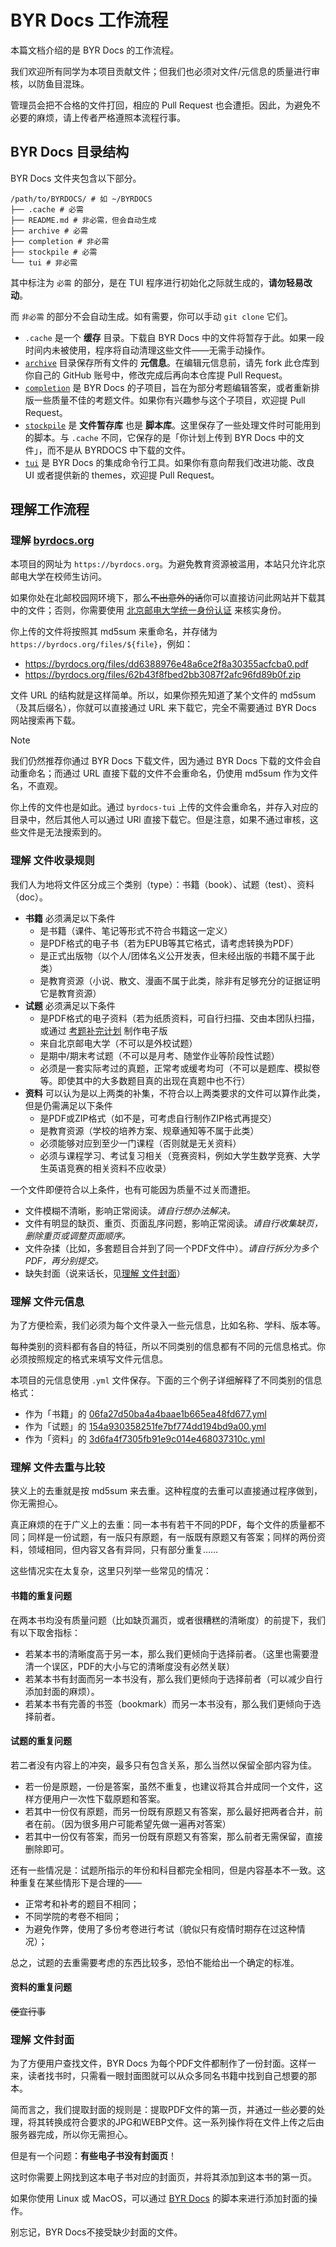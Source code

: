# BYR Docs 工作流程

本篇文档介绍的是 BYR Docs 的工作流程。

我们欢迎所有同学为本项目贡献文件；但我们也必须对文件/元信息的质量进行审核，以防鱼目混珠。

管理员会把不合格的文件打回，相应的 Pull Request 也会遭拒。因此，为避免不必要的麻烦，请上传者严格遵照本流程行事。

## BYR Docs 目录结构

BYR Docs 文件夹包含以下部分。

```shell
/path/to/BYRDOCS/ # 如 ~/BYRDOCS
├── .cache # 必需
├── README.md # 非必需，但会自动生成
├── archive # 必需
├── completion # 非必需
├── stockpile # 必需
└── tui # 非必需
```

其中标注为 `必需` 的部分，是在 TUI 程序进行初始化之际就生成的，**请勿轻易改动**。

而 `非必需` 的部分不会自动生成。如有需要，你可以手动 `git clone` 它们。

- `.cache` 是一个 **缓存** 目录。下载自 BYR Docs 中的文件将暂存于此。如果一段时间内未被使用，程序将自动清理这些文件——无需手动操作。
- [`archive`](https://github.com/byrdocs/byrdocs-archive) 目录保存所有文件的 **元信息**。在编辑元信息前，请先 fork 此仓库到你自己的 GitHub 账号中，修改完成后再向本仓库提 Pull Request。
- [`completion`](https://github.com/byrdocs/byrdocs-completion) 是 BYR Docs 的子项目，旨在为部分考题编辑答案，或者重新排版一些质量不佳的考题文件。如果你有兴趣参与这个子项目，欢迎提 Pull Request。
- [`stockpile`](https://github.com/byrdocs/byrdocs-scripts) 是 **文件暂存库** 也是 **脚本库**。这里保存了一些处理文件时可能用到的脚本。与 `.cache` 不同，它保存的是「你计划上传到 BYR Docs 中的文件」，而不是从 BYRDOCS 中下载的文件。
- [`tui`](https://github.com/byrdocs/byrdocs-tui) 是 BYR Docs 的集成命令行工具。如果你有意向帮我们改进功能、改良 UI 或者提供新的 themes，欢迎提 Pull Request。

## 理解工作流程

### 理解 [byrdocs.org](https://byrdocs.org)

本项目的网址为 `https://byrdocs.org`。为避免教育资源被滥用，本站只允许北京邮电大学在校师生访问。

如果你处在北邮校园网环境下，那么~~不出意外的话~~你可以直接访问此网站并下载其中的文件；否则，你需要使用 [北京邮电大学统一身份认证](https://auth.bupt.edu.cn/authserver/login) 来核实身份。

你上传的文件将按照其 md5sum 来重命名，并存储为 `https://byrdocs.org/files/${file}`，例如：

- https://byrdocs.org/files/dd6388976e48a6ce2f8a30355acfcba0.pdf
- https://byrdocs.org/files/62b43f8fbed2bb3087f2afc96fd89b0f.zip

文件 URL 的结构就是这样简单。所以，如果你预先知道了某个文件的 md5sum（及其后缀名），你就可以直接通过 URL 来下载它，完全不需要通过 BYR Docs 网站搜索再下载。

> [!NOTE]
> 我们仍然推荐你通过 BYR Docs 下载文件，因为通过 BYR Docs 下载的文件会自动重命名；而通过 URL 直接下载的文件不会重命名，仍使用 md5sum 作为文件名，不直观。

你上传的文件也是如此。通过 `byrdocs-tui` 上传的文件会重命名，并存入对应的目录中，然后其他人可以通过 URl 直接下载它。但是注意，如果不通过审核，这些文件是无法搜索到的。

### 理解 文件收录规则

我们人为地将文件区分成三个类别（type）：书籍（book）、试题（test）、资料（doc）。

- **书籍** 必须满足以下条件
  - 是书籍（课件、笔记等形式不符合书籍这一定义）
  - 是PDF格式的电子书（若为EPUB等其它格式，请考虑转换为PDF）
  - 是正式出版物（以个人/团体名义公开发表，但未经出版的书籍不属于此类）
  - 是教育资源（小说、散文、漫画不属于此类，除非有足够充分的证据证明它是教育资源）
- **试题** 必须满足以下条件
  - 是PDF格式的电子资料（若为纸质资料，可自行扫描、交由本团队扫描，或通过 [考题补完计划](https://github.com/byrdocs/byrdocs-completion) 制作电子版
  - 来自北京邮电大学（不可以是外校试题）
  - 是期中/期末考试题（不可以是月考、随堂作业等阶段性试题）
  - 必须是一套实际考过的真题，正常考或缓考均可（不可以是题库、模拟卷等。即使其中的大多数题目真的出现在真题中也不行）
- **资料** 可以认为是以上两类的补集，不符合以上两类要求的文件可以算作此类，但是仍需满足以下条件
  - 是PDF或ZIP格式（如不是，可考虑自行制作ZIP格式再提交）
  - 是教育资源（学校的培养方案、规章通知等不属于此类）
  - 必须能够对应到至少一门课程（否则就是无关资料）
  - 必须与课程学习、考试复习相关（竞赛资料，例如大学生数学竞赛、大学生英语竞赛的相关资料不应收录）

一个文件即便符合以上条件，也有可能因为质量不过关而遭拒。

- 文件模糊不清晰，影响正常阅读。*请自行想办法解决。*
- 文件有明显的缺页、重页、页面乱序问题，影响正常阅读。*请自行收集缺页，删除重页或调整页面顺序。*
- 文件杂揉（比如，多套题目合并到了同一个PDF文件中）。*请自行拆分为多个PDF，再分别提交。*
- 缺失封面（说来话长，见[理解 文件封面](#理解-文件封面)）

### 理解 文件元信息

为了方便检索，我们必须为每个文件录入一些元信息，比如名称、学科、版本等。

每种类别的资料都有各自的特征，所以不同类别的信息都有不同的元信息格式。你必须按照规定的格式来填写文件元信息。

本项目的元信息使用 `.yml` 文件保存。下面的三个例子详细解释了不同类别的信息格式：

- 作为「书籍」的 [06fa27d50ba4a4baae1b665ea48fd677.yml](../assets/06fa27d50ba4a4baae1b665ea48fd677.yml)
- 作为「试题」的 [154a930358251fe7bf774dd194bd9a00.yml](../assets/154a930358251fe7bf774dd194bd9a00.yml)
- 作为「资料」的 [3d6fa4f7305fb91e9c014e468037310c.yml](../assets/3d6fa4f7305fb91e9c014e468037310c.yml)

### 理解 文件去重与比较

狭义上的去重就是按 md5sum 来去重。这种程度的去重可以直接通过程序做到，你无需担心。

真正麻烦的在于广义上的去重：同一本书有若干不同的PDF，每个文件的质量都不同；同样是一份试题，有一版只有原题，有一版既有原题又有答案；同样的两份资料，领域相同，但内容又各有异同，只有部分重复……

这些情况实在太复杂，这里只列举一些常见的情况：

#### 书籍的重复问题

在两本书均没有质量问题（比如缺页漏页，或者很糟糕的清晰度）的前提下，我们有以下取舍指标：

- 若某本书的清晰度高于另一本，那么我们更倾向于选择前者。（这里也需要澄清一个误区，PDF的大小与它的清晰度没有必然关联）
- 若某本书有封面而另一本书没有，那么我们更倾向于选择前者（可以减少自行添加封面的麻烦）。
- 若某本书有完善的书签（bookmark）而另一本书没有，那么我们更倾向于选择前者。

#### 试题的重复问题

若二者没有内容上的冲突，最多只有包含关系，那么当然以保留全部内容为佳。

- 若一份是原题，一份是答案，虽然不重复，也建议将其合并成同一个文件，这样方便用户一次性下载原题和答案。
- 若其中一份仅有原题，而另一份既有原题又有答案，那么最好把两者合并，前者在前。（因为很多用户可能希望先做一遍再对答案）
- 若其中一份仅有答案，而另一份既有原题又有答案，那么前者无需保留，直接删除即可。

还有一些情况是：试题所指示的年份和科目都完全相同，但是内容基本不一致。这种重复在某些情形下是合理的——

- 正常考和补考的题目不相同；
- 不同学院的考卷不相同；
- 为避免作弊，使用了多份考卷进行考试（貌似只有疫情时期存在过这种情况）；

总之，试题的去重需要考虑的东西比较多，恐怕不能给出一个确定的标准。

#### 资料的重复问题

~~便宜行事~~

### 理解 文件封面

为了方便用户查找文件，BYR Docs 为每个PDF文件都制作了一份封面。这样一来，读者找书时，只需看一眼封面图就可以从众多同名书籍中找到自己想要的那本。

简而言之，我们提取封面的规则是：提取PDF文件的第一页，并通过一些必要的处理，将其转换成符合要求的JPG和WEBP文件。这一系列操作将在文件上传之后由服务器完成，所以你无需担心。

但是有一个问题：**有些电子书没有封面页**！

这时你需要上网找到这本电子书对应的封面页，并将其添加到这本书的第一页。

如果你使用 Linux 或 MacOS，可以通过 [BYR Docs](https://github.com/byrdocs/byrdocs-scripts) 的脚本来进行添加封面的操作。

别忘记，BYR Docs不接受缺少封面的文件。
